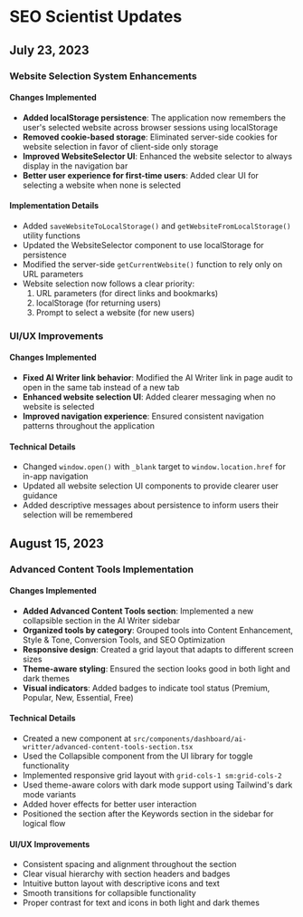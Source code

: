 # SEO Scientist Updates

## July 23, 2023

### Website Selection System Enhancements

#### Changes Implemented
- **Added localStorage persistence**: The application now remembers the user's selected website across browser sessions using localStorage
- **Removed cookie-based storage**: Eliminated server-side cookies for website selection in favor of client-side only storage
- **Improved WebsiteSelector UI**: Enhanced the website selector to always display in the navigation bar
- **Better user experience for first-time users**: Added clear UI for selecting a website when none is selected

#### Implementation Details
- Added `saveWebsiteToLocalStorage()` and `getWebsiteFromLocalStorage()` utility functions
- Updated the WebsiteSelector component to use localStorage for persistence
- Modified the server-side `getCurrentWebsite()` function to rely only on URL parameters
- Website selection now follows a clear priority:
  1. URL parameters (for direct links and bookmarks)
  2. localStorage (for returning users)
  3. Prompt to select a website (for new users)

### UI/UX Improvements

#### Changes Implemented
- **Fixed AI Writer link behavior**: Modified the AI Writer link in page audit to open in the same tab instead of a new tab
- **Enhanced website selection UI**: Added clearer messaging when no website is selected
- **Improved navigation experience**: Ensured consistent navigation patterns throughout the application

#### Technical Details
- Changed `window.open()` with `_blank` target to `window.location.href` for in-app navigation
- Updated all website selection UI components to provide clearer user guidance
- Added descriptive messages about persistence to inform users their selection will be remembered 

## August 15, 2023

### Advanced Content Tools Implementation

#### Changes Implemented
- **Added Advanced Content Tools section**: Implemented a new collapsible section in the AI Writer sidebar
- **Organized tools by category**: Grouped tools into Content Enhancement, Style & Tone, Conversion Tools, and SEO Optimization
- **Responsive design**: Created a grid layout that adapts to different screen sizes
- **Theme-aware styling**: Ensured the section looks good in both light and dark themes
- **Visual indicators**: Added badges to indicate tool status (Premium, Popular, New, Essential, Free)

#### Technical Details
- Created a new component at `src/components/dashboard/ai-writter/advanced-content-tools-section.tsx`
- Used the Collapsible component from the UI library for toggle functionality
- Implemented responsive grid layout with `grid-cols-1 sm:grid-cols-2`
- Used theme-aware colors with dark mode support using Tailwind's dark mode variants
- Added hover effects for better user interaction
- Positioned the section after the Keywords section in the sidebar for logical flow

#### UI/UX Improvements
- Consistent spacing and alignment throughout the section
- Clear visual hierarchy with section headers and badges
- Intuitive button layout with descriptive icons and text
- Smooth transitions for collapsible functionality
- Proper contrast for text and icons in both light and dark themes 